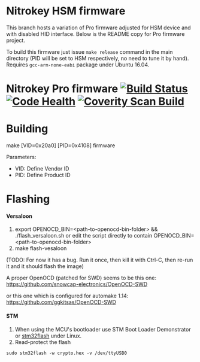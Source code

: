 Nitrokey HSM firmware
=====================
This branch hosts a variation of Pro firmware adjusted for HSM device and with disabled HID interface. Below is the README copy for Pro firmware project.

To build this firmware just issue `make release` command in the main directory (PID will be set to HSM respectively, no need to tune it by hand). Requires `gcc-arm-none-eabi` package under Ubuntu 16.04.


Nitrokey Pro firmware [![Build Status](https://travis-ci.org/Nitrokey/nitrokey-pro-firmware.svg?branch=master)](https://travis-ci.org/Nitrokey/nitrokey-pro-firmware)  [![Code Health](https://landscape.io/github/Nitrokey/nitrokey-pro-firmware/master/landscape.svg?style=flat)](https://landscape.io/github/Nitrokey/nitrokey-pro-firmware/master) [![Coverity Scan Build](https://scan.coverity.com/projects/4745/badge.svg)](https://scan.coverity.com/projects/4745)
=====================

Building
========
make \[VID=0x20a0\] \[PID=0x4108\] firmware

Parameters:
* VID: Define Vendor ID
* PID: Define Product ID

Flashing
=======================
#### Versaloon
1. export OPENOCD_BIN=\<path-to-openocd-bin-folder\> && ./flash_versaloon.sh
   or edit the script directly to contain OPENOCD_BIN=\<path-to-openocd-bin-folder\>
2. make flash-vesaloon

(TODO: For now it has a bug. Run it once, then kill it with Ctrl-C, then re-run it and it should flash the image)

A proper OpenOCD (patched for SWD) seems to be this one:
https://github.com/snowcap-electronics/OpenOCD-SWD

or this one which is configured for automake 1.14:
https://github.com/ggkitsas/OpenOCD-SWD

#### STM
1. When using the MCU's bootloader use STM Boot Loader Demonstrator or [stm32flash](http://sourceforge.net/p/stm32flash/wiki/Home/) under Linux.
2. Read-protect the flash

`sudo stm32flash -w crypto.hex -v /dev/ttyUSB0`
